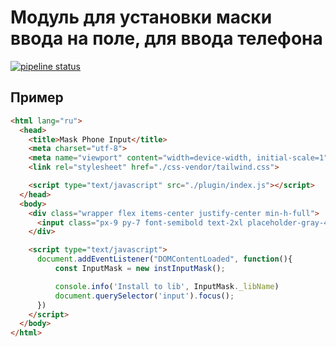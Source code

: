 # Модуль для установки маски ввода на поле, для ввода телефона

[![pipeline status](https://gitlab.com/skylinker/phone-mask-js/badges/public/pipeline.svg)](https://gitlab.com/skylinker/phone-mask-js/-/commits/public)

## Пример

```html
<html lang="ru">
  <head>
    <title>Mask Phone Input</title>
    <meta charset="utf-8">
    <meta name="viewport" content="width=device-width, initial-scale=1">
    <link rel="stylesheet" href="./css-vendor/tailwind.css">

    <script type="text/javascript" src="./plugin/index.js"></script>
  </head>
  <body>
    <div class="wrapper flex items-center justify-center min-h-full">
      <input class="px-9 py-7 font-semibold text-2xl placeholder-gray-400 border-2 rounded-md" type="tel" data-tel-input placeholder="Телефон" maxlength="18" />
    </div>

    <script type="text/javascript">
      document.addEventListener("DOMContentLoaded", function(){
          const InputMask = new instInputMask();

          console.info('Install to lib', InputMask._libName)
          document.querySelector('input').focus();
      })
    </script>
  </body>
</html>

```
